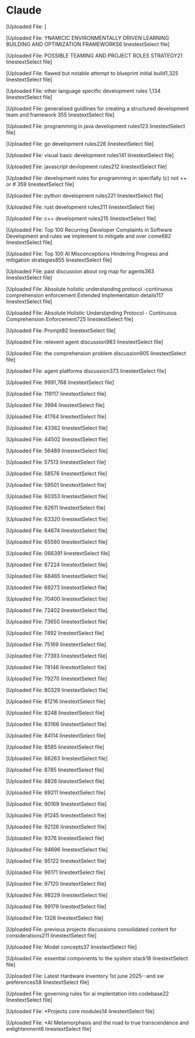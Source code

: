 # Claude


[Uploaded File: ]

[Uploaded File: YNAMICIC ENVIRONMENTALLY DRIVEN LEARNING BUILDING AND OPTIMIZATION FRAMEWORKS6 linestextSelect file]

[Uploaded File: POSSIBLE TEAMING AND PROJECT ROLES STRATEGY21 linestextSelect file]

[Uploaded File: flawed but notable attempt to blueprint initial build1,325 linestextSelect file]

[Uploaded File: other language specific development rules 1,134 linestextSelect file]

[Uploaded File: generalised guidlines for creating a structured development team and framework 355 linestextSelect file]

[Uploaded File: programming in java development rules123 linestextSelect file]

[Uploaded File: go development rules226 linestextSelect file]

[Uploaded File: visual basic development rules141 linestextSelect file]

[Uploaded File: javascript devlopment rules212 linestextSelect file]

[Uploaded File: development rules for programming in specifally (c) not ++ or # 359 linestextSelect file]

[Uploaded File: python development rules221 linestextSelect file]

[Uploaded File: rust development rules211 linestextSelect file]

[Uploaded File: c++ development rules215 linestextSelect file]

[Uploaded File: Top 100 Recurring Developer Complaints in Software Development and rules we implement to mitigate and over come682 linestextSelect file]

[Uploaded File: Top 100 AI Misconceptions Hindering Progress and mitigation strategies855 linestextSelect file]

[Uploaded File: past discussion about org map for agents363 linestextSelect file]

[Uploaded File: Absolute holistic understanding protocol -continuous comprehension enforcement Extended Implementation details117 linestextSelect file]

[Uploaded File: Absolute Holistic Understanding Protocol - Continuous Comprehension Enforcement725 linestextSelect file]

[Uploaded File: Prompt82 linestextSelect file]

[Uploaded File: relevent agent discussion983 linestextSelect file]

[Uploaded File: the comprehension problem discussion905 linestextSelect file]

[Uploaded File: agent platforms discussion373 linestextSelect file]

[Uploaded File: 9991,768 linestextSelect file]

[Uploaded File: 119117 linestextSelect file]

[Uploaded File: 3994 linestextSelect file]

[Uploaded File: 41764 linestextSelect file]

[Uploaded File: 43362 linestextSelect file]

[Uploaded File: 44502 linestextSelect file]

[Uploaded File: 56489 linestextSelect file]

[Uploaded File: 57513 linestextSelect file]

[Uploaded File: 58576 linestextSelect file]

[Uploaded File: 59501 linestextSelect file]

[Uploaded File: 60353 linestextSelect file]

[Uploaded File: 62611 linestextSelect file]

[Uploaded File: 63320 linestextSelect file]

[Uploaded File: 64674 linestextSelect file]

[Uploaded File: 65560 linestextSelect file]

[Uploaded File: 066391 linestextSelect file]

[Uploaded File: 67224 linestextSelect file]

[Uploaded File: 68465 linestextSelect file]

[Uploaded File: 69273 linestextSelect file]

[Uploaded File: 70400 linestextSelect file]

[Uploaded File: 72402 linestextSelect file]

[Uploaded File: 73650 linestextSelect file]

[Uploaded File: 7492 linestextSelect file]

[Uploaded File: 75169 linestextSelect file]

[Uploaded File: 77393 linestextSelect file]

[Uploaded File: 78146 linestextSelect file]

[Uploaded File: 79270 linestextSelect file]

[Uploaded File: 80329 linestextSelect file]

[Uploaded File: 81216 linestextSelect file]

[Uploaded File: 8248 linestextSelect file]

[Uploaded File: 83166 linestextSelect file]

[Uploaded File: 84114 linestextSelect file]

[Uploaded File: 8585 linestextSelect file]

[Uploaded File: 86263 linestextSelect file]

[Uploaded File: 8785 linestextSelect file]

[Uploaded File: 8826 linestextSelect file]

[Uploaded File: 89211 linestextSelect file]

[Uploaded File: 90169 linestextSelect file]

[Uploaded File: 91245 linestextSelect file]

[Uploaded File: 92126 linestextSelect file]

[Uploaded File: 9376 linestextSelect file]

[Uploaded File: 94696 linestextSelect file]

[Uploaded File: 95122 linestextSelect file]

[Uploaded File: 96171 linestextSelect file]

[Uploaded File: 97120 linestextSelect file]

[Uploaded File: 98229 linestextSelect file]

[Uploaded File: 99179 linestextSelect file]

[Uploaded File: 1328 linestextSelect file]

[Uploaded File: previous projects discussions consolidated content for considerations211 linestextSelect file]

[Uploaded File: Model concepts37 linestextSelect file]

[Uploaded File: essential components to the system stack18 linestextSelect file]

[Uploaded File: Latest Hardware inventory 1st june 2025--and sw preferences58 linestextSelect file]

[Uploaded File: governing rules for ai implentation into codebase22 linestextSelect file]

[Uploaded File: *Projects core modules14 linestextSelect file]

[Uploaded File: *AI Metamorphasis and the road to true transcendence and enlightenment6 linestextSelect file]
